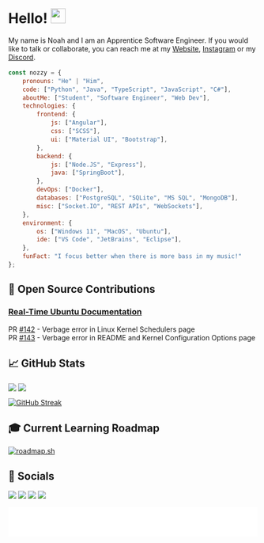 

# Hello! <img src="https://raw.githubusercontent.com/MartinHeinz/MartinHeinz/master/wave.gif" width="30px" height="30px">
My name is Noah and I am an Apprentice Software Engineer. If you would like to talk or collaborate, you can reach me at my [Website](https://nozzy.epizy.com), [Instagram](https://www.instagram.com/nozzyftw) or my [Discord](https://discord.gg/MmrYxKrZy3).


```js
const nozzy = {
    pronouns: "He" | "Him",
    code: ["Python", "Java", "TypeScript", "JavaScript", "C#"],
    aboutMe: ["Student", "Software Engineer", "Web Dev"],
    technologies: {
        frontend: {
            js: ["Angular"],
            css: ["SCSS"],
            ui: ["Material UI", "Bootstrap"],
        },
        backend: {
            js: ["Node.JS", "Express"],
            java: ["SpringBoot"],
        },
        devOps: ["Docker"],
        databases: ["PostgreSQL", "SQLite", "MS SQL", "MongoDB"],
        misc: ["Socket.IO", "REST APIs", "WebSockets"],
    },
    environment: {
        os: ["Windows 11", "MacOS", "Ubuntu"],
        ide: ["VS Code", "JetBrains", "Eclipse"],
    },
    funFact: "I focus better when there is more bass in my music!"
};
```


## 🤝 Open Source Contributions
### [Real-Time Ubuntu Documentation](https://github.com/canonical/real-time-ubuntu-docs)
PR [#142](https://github.com/canonical/real-time-ubuntu-docs/pull/142) - Verbage error in Linux Kernel Schedulers page<br>
PR [#143](https://github.com/canonical/real-time-ubuntu-docs/pull/143) - Verbage error in README and Kernel Configuration Options page

## 📈 GitHub Stats
<img align="center" src="https://github-readme-stats.vercel.app/api/top-langs/?username=nozzyftw&theme=dark&langs_count=3#gh-dark-mode-only" /> <img align="center" src="https://github-readme-stats.vercel.app/api?username=nozzyftw&line_height=27&show_icons=true&theme=dark#gh-dark-mode-only" />

[![GitHub Streak](https://streak-stats.demolab.com?user=nozzyftw&theme=dark&card_width=770#gh-dark-mode-only)](https://git.io/streak-stats)

## 🎓 Current Learning Roadmap
[![roadmap.sh](https://roadmap.sh/card/wide/68592cfabaf1527455614dca?variant=dark)](https://roadmap.sh)

## 📣 Socials
<!--[<img src="https://img.shields.io/badge/Stack%20Overflow-informational?style=for-the-badge&logo=stackoverflow&logoColor=white&color=F58025">](https://www.stackoverflow.com/users/13446337/nozzy)  [<img src="https://img.shields.io/badge/Instagram-informational?style=for-the-badge&logo=instagram&logoColor=white&color=E4405F">](https://www.instagram.com/nozzyfw)  [<img src="https://img.shields.io/badge/Twitch-informational?style=for-the-badge&logo=twitch&logoColor=white&color=9146FF">](https://www.twitch.tv/nozzyfw)  [<img src="https://img.shields.io/badge/Discord-informational?style=for-the-badge&logo=discord&logoColor=white&color=5865F2">](https://discord.gg/MmrYxKrZy3) -->
[<img src="https://img.shields.io/badge/Stack_Overflow-FE7A16?style=for-the-badge&logo=stack-overflow&logoColor=white">](https://www.stackoverflow.com/users/13446337/nozzy)   [<img src="https://img.shields.io/badge/Instagram-E4405F?style=for-the-badge&logo=instagram&logoColor=white">](https://www.instagram.com/nozzyftw)   [<img src="https://img.shields.io/badge/Twitch-9146FF?style=for-the-badge&logo=twitch&logoColor=white">](https://www.twitch.tv/nozzyftw)   [<img src="https://img.shields.io/badge/Discord-5865F2?style=for-the-badge&logo=discord&logoColor=white">](https://discord.gg/MmrYxKrZy3)

[<img src="https://github.com/nozzyFTW/nozzyFTW/blob/3ad8ac9af5d92ff5a19c8824cd4772f49341a067/footer.svg">]()
<!-- ![](https://img.shields.io/badge/<WORD_ON_LEFT>-<WORD_ON_RIGHT>-informational?style=flat&logo=<LOGO_NAME>&logoColor=white&color=2bbc8a) -->
<!---
nozzyFTW/nozzyFTW is a ✨ special ✨ repository because its `README.md` (this file) appears on your GitHub profile.
You can click the Preview link to take a look at your changes.
--->
